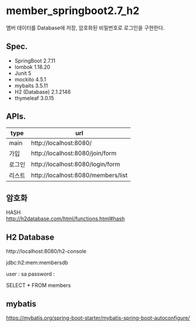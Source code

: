 # member_springboot2.7_h2

멤버 데이터를 Database에 저장, 암호화된 비밀번호로 로그인을 구현한다. 

## Spec.

- SpringBoot 2.7.11
- lombok 1.18.20
- Junit 5
- mockito 4.5.1
- mybaits 3.5.11
- H2 (Database) 2.1.2146
- thymeleaf 3.0.15


## APIs.

| type | url |
|---|---|
|main | http://localhost:8080/ |  
|가입 | http://localhost:8080/join/form|
|로그인 | http://localhost:8080/login/form |
|리스트 | http://localhost:8080/members/list |
## 암호화

HASH  
http://h2database.com/html/functions.html#hash

## H2 Database 

http://localhost:8080/h2-console

jdbc:h2:mem:membersdb

user : sa 
password : 


SELECT * FROM members

## mybatis

https://mybatis.org/spring-boot-starter/mybatis-spring-boot-autoconfigure/